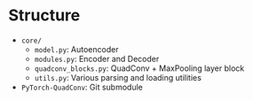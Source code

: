 # Structure
- `core/`
  - `model.py`: Autoencoder
  - `modules.py`: Encoder and Decoder
  - `quadconv_blocks.py`: QuadConv + MaxPooling layer block
  - `utils.py`: Various parsing and loading utilities
-  `PyTorch-QuadConv`: Git submodule
